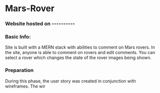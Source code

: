 # Mars-Rover

### Website hosted on ----------

### Basic Info:

Site is built with a MERN stack with abilities to comment on Mars rovers. In the site, anyone is able to comment on rovers and edit comments. You can select a rover which changes the state of the rover images being shown.

### Preparation

During this phase, the user story was created in conjunction with wireframes. The wir
